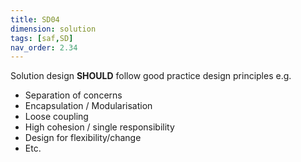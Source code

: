 ```yaml
---
title: SD04
dimension: solution
tags: [saf,SD]
nav_order: 2.34
---
```


Solution design **SHOULD** follow good practice design principles e.g.  

- Separation of concerns 
- Encapsulation / Modularisation 
- Loose coupling 
- High cohesion / single responsibility 
- Design for flexibility/change 
- Etc. 